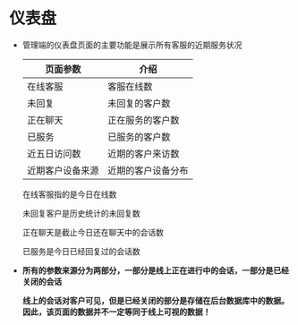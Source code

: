 # 仪表盘

- <p>管理端的仪表盘页面的主要功能是展示所有客服的近期服务状况</p>

  | 页面参数        | 介绍              |
  | ----            | ----              |
  | 在线客服        | 客服在线数        |
  | 未回复          | 未回复的客户数    |
  | 正在聊天        | 正在服务的客户数  |
  | 已服务          | 已服务的客户数    |
  | 近五日访问数    | 近期的客户来访数  |
  | 近期客户设备来源| 近期的客户设备分布|

  <p>在线客服指的是今日在线数</p>
  <p>未回复客户是历史统计的未回复数</p>
  <p>正在聊天是截止今日还在聊天中的会话数</p>
  <p>已服务是今日已经回复过的会话数</p>

- <strong>
    <p>
      所有的参数来源分为两部分，一部分是线上正在进行中的会话，一部分是已经关闭的会话
    </p>
    <p>
      线上的会话对客户可见，但是已经关闭的部分是存储在后台数据库中的数据。
      因此，该页面的数据并不一定等同于线上可视的数据！
    </p>
  </strong>



